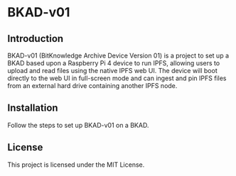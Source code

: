# BKAD-v01

## Introduction
BKAD-v01 (BitKnowledge Archive Device Version 01) is a project to set up a BKAD based upon a Raspberry Pi 4 device to run IPFS, allowing users to upload and read files using the native IPFS web UI. The device will boot directly to the web UI in full-screen mode and can ingest and pin IPFS files from an external hard drive containing another IPFS node.

## Installation
Follow the steps to set up BKAD-v01 on a BKAD.

## License
This project is licensed under the MIT License.

